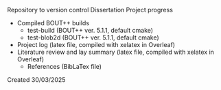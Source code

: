 Repository to version control Dissertation Project progress
- Compiled BOUT++ builds
  - test-build (BOUT++ ver. 5.1.1, default cmake)
  - test-blob2d (BOUT++ ver. 5.1.1, default cmake)
- Project log (latex file, compiled with xelatex in Overleaf)
- Literature review and lay summary (latex file, compiled with xelatex in Overleaf)
  - References (BibLaTex file)

Created 30/03/2025